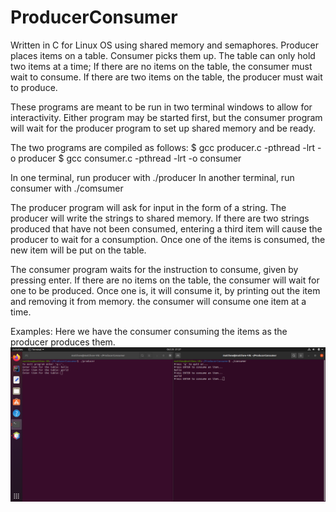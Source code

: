 # ProducerConsumer
Written in C for Linux OS using shared memory and semaphores. 
Producer places items on a table. Consumer picks them up. The 
table can only hold two items at a time; If there are no items
on the table, the consumer must wait to consume. If there are 
two items on the table, the producer must wait to produce. 

These programs are meant to be run in two terminal windows
to allow for interactivity. Either program may be started first,
but the consumer program will wait for the producer program 
to set up shared memory and be ready. 

The two programs are compiled as follows:
$ gcc producer.c -pthread -lrt -o producer
$ gcc consumer.c -pthread -lrt -o consumer

In one terminal, run producer with ./producer
In another terminal, run consumer with ./comsumer

The producer program will ask for input in the form of a string.
The producer will write the strings to shared memory. If there are 
two strings produced that have not been consumed, entering a third
item will cause the producer to wait for a consumption. Once one of 
the items is consumed, the new item will be put on the table. 

The consumer program waits for the instruction to consume, given
by pressing enter. If there are no items on the table, the consumer
will wait for one to be produced. Once one is, it will consume it, 
by printing out the item and removing it from memory. the consumer
will consume one item at a time. 

Examples:
Here we have the consumer consuming the items as the producer produces them. 
![pctrade](/images/pctrade.png "pctrade")
